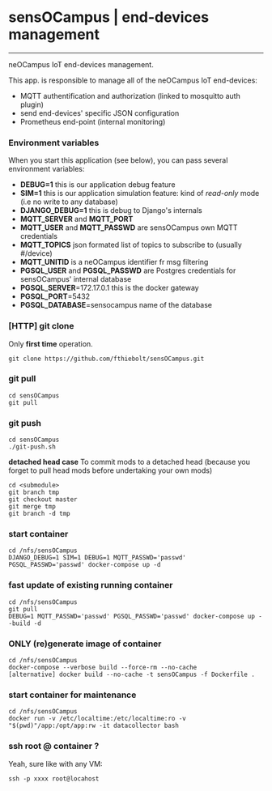 # sensOCampus | end-devices management #
______________________________________________________________

neOCampus IoT end-devices management.

This app. is responsible to manage all of the neOCampus IoT end-devices:

  - MQTT authentification and authorization (linked to mosquitto auth plugin)
  - send end-devices' specific JSON configuration
  - Prometheus end-point (internal monitoring)

### Environment variables ###
When you start this application (see below), you can pass several environment variables:

  - **DEBUG=1** this is our application debug feature
  - **SIM=1** this is our application simulation feature: kind of *read-only* mode (i.e no write to any database)
  - **DJANGO_DEBUG=1** this is debug to Django's internals
  - **MQTT_SERVER** and **MQTT_PORT**
  - **MQTT_USER** and **MQTT_PASSWD** are sensOCampus own MQTT credentials
  - **MQTT_TOPICS** json formated list of topics to subscribe to (usually #/device)
  - **MQTT_UNITID** is a neOCampus identifier fr msg filtering
  - **PGSQL_USER** and **PGSQL_PASSWD** are Postgres credentials for sensOCampus' internal database
  - **PGSQL_SERVER**=172.17.0.1   this is the docker gateway
  - **PGSQL_PORT**=5432
  - **PGSQL_DATABASE**=sensocampus    name of the database


### [HTTP] git clone ###
Only **first time** operation.

`git clone https://github.com/fthiebolt/sensOCampus.git`  

### git pull ###
```
cd sensOCampus
git pull
```

### git push ###
```
cd sensOCampus
./git-push.sh
```

**detached head case**
To commit mods to a detached head (because you forget to pull head mods before undertaking your own mods)
```
cd <submodule>
git branch tmp
git checkout master
git merge tmp
git branch -d tmp
```

### start container ###
```
cd /nfs/sensOCampus
DJANGO_DEBUG=1 SIM=1 DEBUG=1 MQTT_PASSWD='passwd' PGSQL_PASSWD='passwd' docker-compose up -d
```  

### fast update of existing running container ###
```
cd /nfs/sensOCampus
git pull
DEBUG=1 MQTT_PASSWD='passwd' PGSQL_PASSWD='passwd' docker-compose up --build -d
```  

### ONLY (re)generate image of container ###
```
cd /nfs/sensOCampus
docker-compose --verbose build --force-rm --no-cache
[alternative] docker build --no-cache -t sensOCampus -f Dockerfile .
```

### start container for maintenance ###
```
cd /nfs/sensOCampus
docker run -v /etc/localtime:/etc/localtime:ro -v "$(pwd)"/app:/opt/app:rw -it datacollector bash
```

### ssh root @ container ? ###
Yeah, sure like with any VM:
```
ssh -p xxxx root@locahost
```  

